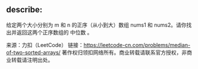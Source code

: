 ## describe:

给定两个大小分别为 m 和 n 的正序（从小到大）数组 nums1 和 nums2。请你找出并返回这两个正序数组的 中位数 。

来源：力扣（LeetCode）
链接：https://leetcode-cn.com/problems/median-of-two-sorted-arrays/
著作权归领扣网络所有。商业转载请联系官方授权，非商业转载请注明出处。
